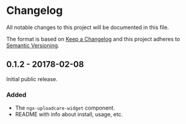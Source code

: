 # Changelog
All notable changes to this project will be documented in this file.

The format is based on [Keep a Changelog](http://keepachangelog.com/en/1.0.0/)
and this project adheres to [Semantic Versioning](http://semver.org/spec/v2.0.0.html).

## 0.1.2 - 20178-02-08
Initial public release.

### Added
* The `ngx-uploadcare-widget` component.
* README with info about install, usage, etc.
